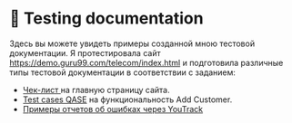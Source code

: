# 🛒 Testing documentation

Здесь вы можете увидеть примеры созданной мною тестовой документации. Я протестировала сайт https://demo.guru99.com/telecom/index.html и подготовила различные типы тестовой документации в соответствии с заданием: 

 <ul>

<li>  <a href="https://docs.google.com/spreadsheets/d/1H8jIZmnt7OlUBWGSVwFyG_pyQvE6Fx2q5Nzkj0lcjx4/edit?usp=sharing"> Чек-лист </a> 
на главную страницу сайта. </li>
<li> <a href="https://drive.google.com/file/d/1MyzaUvDFjs_1Nabr0Ecmw367tGULijV_/view?usp=sharing">Test cases QASE</a> 
на функциональность Add Customer.  </li>
<li>  <a href="https://drive.google.com/file/d/17gJbt7z4V7rnKK3KzHd_BN1EG9dLb_40/view?usp=sharing">Примеры отчетов об ошибках через YouTrack </a> </li>
</ul> 
